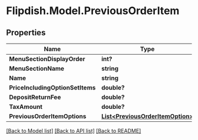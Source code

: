 # Flipdish.Model.PreviousOrderItem
## Properties

Name | Type | Description | Notes
------------ | ------------- | ------------- | -------------
**MenuSectionDisplayOrder** | **int?** |  | [optional] 
**MenuSectionName** | **string** |  | [optional] 
**Name** | **string** |  | [optional] 
**PriceIncludingOptionSetItems** | **double?** |  | [optional] 
**DepositReturnFee** | **double?** |  | [optional] 
**TaxAmount** | **double?** |  | [optional] 
**PreviousOrderItemOptions** | [**List&lt;PreviousOrderItemOption&gt;**](PreviousOrderItemOption.md) |  | [optional] 

[[Back to Model list]](../README.md#documentation-for-models) [[Back to API list]](../README.md#documentation-for-api-endpoints) [[Back to README]](../README.md)

